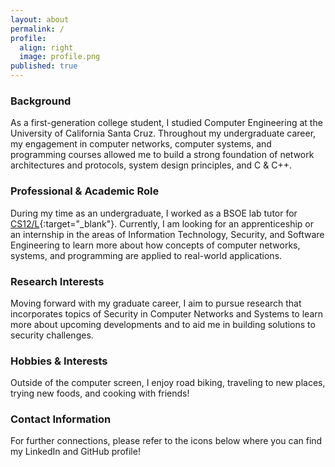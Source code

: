 ```yaml
---
layout: about
permalink: /
profile:
  align: right
  image: profile.png
published: true
---
```


### Background
As a first-generation college student, I studied Computer Engineering at the University of California Santa Cruz. Throughout my undergraduate career, my engagement in computer networks, computer systems, and programming courses allowed me to build a strong foundation of network architectures and protocols, system design principles, and C & C++.

### Professional & Academic Role
During my time as an undergraduate, I worked as a BSOE lab tutor for [CS12/L](https://courses.soe.ucsc.edu/courses/cse12){:target="_blank"}. Currently, I am looking for an apprenticeship or an internship in the areas of Information Technology, Security, and Software Engineering to learn more about how concepts of computer networks, systems, and programming are applied to real-world applications.

### Research Interests
Moving forward with my graduate career, I aim to pursue research that incorporates topics of Security in Computer Networks and Systems to learn more about upcoming developments and to aid me in building solutions to security challenges.

### Hobbies & Interests
Outside of the computer screen, I enjoy road biking, traveling to new places, trying new foods, and cooking with friends!

### Contact Information
For further connections, please refer to the icons below where you can find my LinkedIn and GitHub profile!
